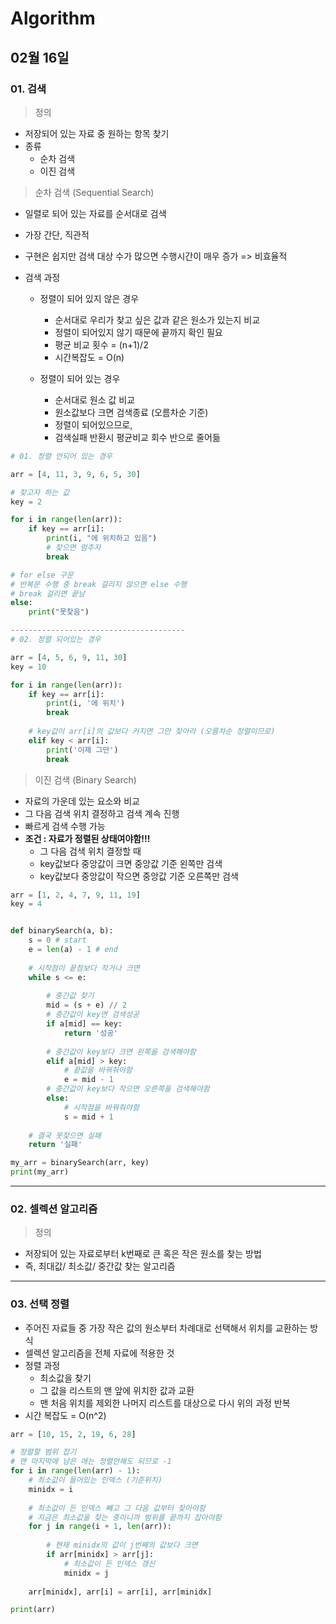 # Algorithm

## 02월 16일

### 01. 검색

> 정의

- 저장되어 있는 자료 중 원하는 항목 찾기
- 종류
  - 순차 검색
  - 이진 검색



> 순차 검색 (Sequential Search)

- 일렬로 되어 있는 자료를 순서대로 검색

- 가장 간단, 직관적

- 구현은 쉽지만 검색 대상 수가 많으면 수행시간이 매우 증가 => 비효율적

- 검색 과정

  - 정렬이 되어 있지 않은 경우
    - 순서대로 우리가 찾고 싶은 값과 같은 원소가 있는지 비교
    - 정렬이 되어있지 않기 때문에 끝까지 확인 필요
    - 평균 비교 횟수 = (n+1)/2
    - 시간복잡도 = O(n)

  - 정렬이 되어 있는 경우
    - 순서대로 원소 값 비교
    - 원소값보다 크면 검색종료 (오름차순 기준)
    - 정렬이 되어있으므로, 
    - 검색실패 반환시 평균비교 회수 반으로 줄어듦

```python
# 01. 정렬 안되어 있는 경우

arr = [4, 11, 3, 9, 6, 5, 30]

# 찾고자 하는 값
key = 2

for i in range(len(arr)):
    if key == arr[i]:
        print(i, "에 위치하고 있음")
        # 찾으면 멈추자
        break

# for else 구문
# 반복문 수행 중 break 걸리지 않으면 else 수행
# break 걸리면 끝남
else:
    print("못찾음")

---------------------------------------    
# 02. 정렬 되어있는 경우

arr = [4, 5, 6, 9, 11, 30]
key = 10

for i in range(len(arr)):
    if key == arr[i]:
        print(i, '에 위치')
        break
        
    # key값이 arr[i]의 값보다 커지면 그만 찾아라 (오름차순 정렬이므로)
    elif key < arr[i]:
        print('이제 그만')
        break
```



> 이진 검색 (Binary Search)

- 자료의 가운데 있는 요소와 비교
- 그 다음 검색 위치 결정하고 검색 계속 진행
- 빠르게 검색 수행 가능
- **조건 : 자료가 정렬된 상태여야함!!!**
  - 그 다음 검색 위치 결정할 때 
  - key값보다 중앙값이 크면 중앙값 기준 왼쪽만 검색
  - key값보다 중앙값이 작으면 중앙값 기준 오른쪽만 검색

```python
arr = [1, 2, 4, 7, 9, 11, 19]
key = 4


def binarySearch(a, b):
    s = 0 # start
    e = len(a) - 1 # end
    
    # 시작점이 끝점보다 작거나 크면
    while s <= e:
        
        # 중간값 찾기
        mid = (s + e) // 2
        # 중간값이 key면 검색성공
        if a[mid] == key:
            return '성공'
        
        # 중간값이 key보다 크면 왼쪽을 검색해야함
        elif a[mid] > key:
            # 끝값을 바꿔줘야함
            e = mid - 1
        # 중간값이 key보다 작으면 오른쪽을 검색해야함
        else:
            # 시작점을 바꿔줘야함
            s = mid + 1
            
    # 결국 못찾으면 실패
    return '실패'

my_arr = binarySearch(arr, key)
print(my_arr)
```



---------------------------------------



### 02. 셀렉션 알고리즘

> 정의

- 저장되어 있는 자료로부터 k번째로 큰 혹은 작은 원소를 찾는 방법
- 즉, 최대값/ 최소값/ 중간값 찾는 알고리즘



---------------------------------------



### 03. 선택 정렬

- 주어진 자료들 중 가장 작은 값의 원소부터 차례대로 선택해서 위치를 교환하는 방식
- 셀렉션 알고리즘을 전체 자료에 적용한 것
- 정렬 과정
  - 최소값을 찾기
  - 그 값을 리스트의 맨 앞에 위치한 값과 교환
  - 맨 처음 위치를 제외한 나머지 리스트를 대상으로 다시 위의 과정 반복
- 시간 복잡도 = O(n^2)

```python
arr = [10, 15, 2, 19, 6, 28]

# 정렬할 범위 잡기
# 맨 마지막에 남은 애는 정렬안해도 되므로 -1
for i in range(len(arr) - 1):
    # 최소값이 들어있는 인덱스 (기준위치)
    minidx = i
    
    # 최소값이 든 인덱스 빼고 그 다음 값부터 찾아야함
    # 지금은 최소값을 찾는 중이니까 범위를 끝까지 잡아야함
    for j in range(i + 1, len(arr)):
        
        # 현재 minidx의 값이 j번째의 값보다 크면
        if arr[minidx] > arr[j]:
            # 최소값이 든 인덱스 갱신
            minidx = j
    
    arr[minidx], arr[i] = arr[i], arr[minidx]

print(arr)
```
